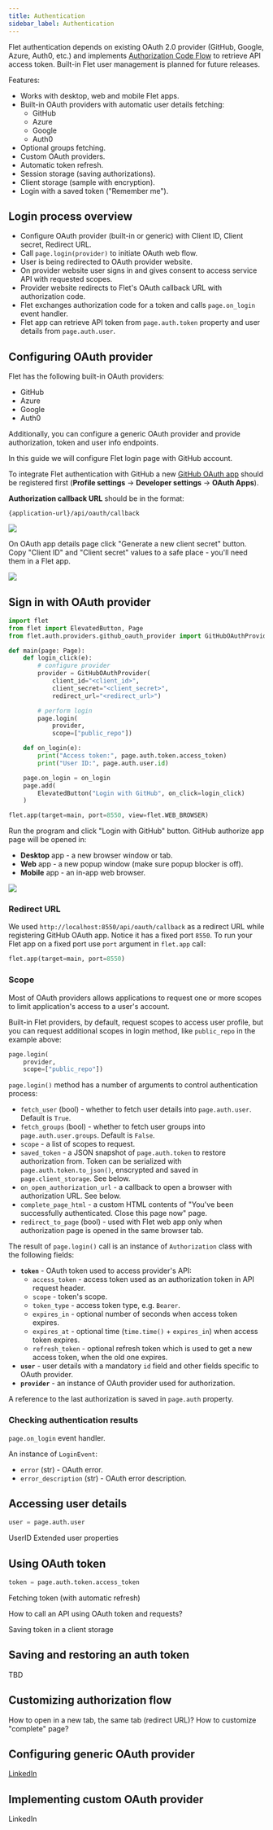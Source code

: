 ```yaml
---
title: Authentication
sidebar_label: Authentication
---
```


Flet authentication depends on existing OAuth 2.0 provider (GitHub, Google, Azure, Auth0, etc.) and implements [Authorization Code Flow](https://auth0.com/docs/get-started/authentication-and-authorization-flow/authorization-code-flow) to retrieve API access token. Built-in Flet user management is planned for future releases.

Features:

* Works with desktop, web and mobile Flet apps.
* Built-in OAuth providers with automatic user details fetching:
  * GitHub
  * Azure
  * Google
  * Auth0
* Optional groups fetching.
* Custom OAuth providers.
* Automatic token refresh.
* Session storage (saving authorizations).
* Client storage (sample with encryption).
* Login with a saved token ("Remember me").

## Login process overview

* Configure OAuth provider (built-in or generic) with Client ID, Client secret, Redirect URL.
* Call `page.login(provider)` to initiate OAuth web flow.
* User is being redirected to OAuth provider website.
* On provider website user signs in and gives consent to access service API with requested scopes.
* Provider website redirects to Flet's OAuth callback URL with authorization code.
* Flet exchanges authorization code for a token and calls `page.on_login` event handler.
* Flet app can retrieve API token from `page.auth.token` property and user details from `page.auth.user`.

## Configuring OAuth provider

Flet has the following built-in OAuth providers:

* GitHub
* Azure
* Google
* Auth0

Additionally, you can configure a generic OAuth provider and provide authorization, token and user info endpoints.

In this guide we will configure Flet login page with GitHub account.

To integrate Flet authentication with GitHub a new [GitHub OAuth app](https://github.com/settings/developers) should be registered first (**Profile settings** → **Developer settings** → **OAuth Apps**).

**Authorization callback URL** should be in the format:

```
{application-url}/api/oauth/callback
```

<img src="/img/docs/getting-started/authentication/github-new-oauth-app.png" className="screenshot-40" />

On OAuth app details page click "Generate a new client secret" button.
Copy "Client ID" and "Client secret" values to a safe place - you'll need them in a Flet app.

<img src="/img/docs/getting-started/authentication/github-oauth-app-details.png" className="screenshot-40" />

## Sign in with OAuth provider

```python
import flet
from flet import ElevatedButton, Page
from flet.auth.providers.github_oauth_provider import GitHubOAuthProvider

def main(page: Page):
    def login_click(e):
        # configure provider
        provider = GitHubOAuthProvider(
            client_id="<client_id>",
            client_secret="<client_secret>",
            redirect_url="<redirect_url>")

        # perform login
        page.login(
            provider,
            scope=["public_repo"])

    def on_login(e):
        print("Access token:", page.auth.token.access_token)
        print("User ID:", page.auth.user.id)

    page.on_login = on_login
    page.add(
        ElevatedButton("Login with GitHub", on_click=login_click)
    )

flet.app(target=main, port=8550, view=flet.WEB_BROWSER)
```

Run the program and click "Login with GitHub" button. GitHub authorize app page will be opened in:

* **Desktop** app - a new browser window or tab.
* **Web** app - a new popup window (make sure popup blocker is off).
* **Mobile** app - an in-app web browser.

<img src="/img/docs/getting-started/authentication/github-oauth-authorize.png" className="screenshot-40" />

### Redirect URL

We used `http://localhost:8550/api/oauth/callback` as a redirect URL while registering GitHub OAuth app.
Notice it has a fixed port `8550`. To run your Flet app on a fixed port use `port` argument in `flet.app` call:

```python
flet.app(target=main, port=8550)
```

### Scope

Most of OAuth providers allows applications to request one or more scopes to limit application's access to a
user's account.

Built-in Flet providers, by default, request scopes to access user profile, but you can request additional scopes in login method, like `public_repo` in the example above:

```python
page.login(
    provider,
    scope=["public_repo"])
```

`page.login()` method has a number of arguments to control authentication process:

* `fetch_user` (bool) - whether to fetch user details into `page.auth.user`. Default is `True`.
* `fetch_groups` (bool) - whether to fetch user groups into `page.auth.user.groups`. Default is `False`.
* `scope` - a list of scopes to request.
* `saved_token` - a JSON snapshot of `page.auth.token` to restore authorization from. Token can be serialized with `page.auth.token.to_json()`, enscrypted and saved in `page.client_storage`. See below.
* `on_open_authorization_url` - a callback to open a browser with authorization URL. See below.
* `complete_page_html` - a custom HTML contents of "You've been successfully authenticated. Close this page now" page.
* `redirect_to_page` (bool) - used with Flet web app only when authorization page is opened in the same browser tab.

The result of `page.login()` call is an instance of `Authorization` class with the following fields:

* **`token`** - OAuth token used to access provider's API:
  * `access_token` - access token used as an authorization token in API request header.
  * `scope` - token's scope.
  * `token_type` - access token type, e.g. `Bearer`.
  * `expires_in` - optional number of seconds when access token expires.
  * `expires_at` - optional time (`time.time()` + `expires_in`) when access token expires.
  * `refresh_token` - optional refresh token which is used to get a new access token, when the old one expires.
* **`user`** - user details with a mandatory `id` field and other fields specific to OAuth provider.
* **`provider`** - an instance of OAuth provider used for authorization.

A reference to the last authorization is saved in `page.auth` property.

### Checking authentication results

`page.on_login` event handler.

An instance of `LoginEvent`:

* `error` (str) - OAuth error.
* `error_description` (str) - OAuth error description.



## Accessing user details

```python
user = page.auth.user
```

UserID
Extended user properties

## Using OAuth token

```python
token = page.auth.token.access_token
```

Fetching token (with automatic refresh)

How to call an API using OAuth token and requests?

Saving token in a client storage

## Saving and restoring an auth token

TBD

## Customizing authorization flow

How to open in a new tab, the same tab (redirect URL)?
How to customize "complete" page?

## Configuring generic OAuth provider

[LinkedIn](https://learn.microsoft.com/en-us/linkedin/shared/authentication/authorization-code-flow?context=linkedin%2Fcontext&tabs=HTTPS)

## Implementing custom OAuth provider

LinkedIn



